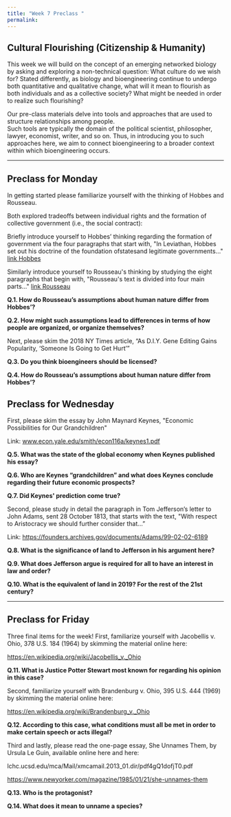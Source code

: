 ```yaml
---
title: "Week 7 Preclass "
permalink: 
---
```


## Cultural Flourishing (Citizenship & Humanity)

This week we will build on the concept of an emerging networked biology by asking and exploring a non-technical question:  What culture do we wish for?  Stated differently, as biology and bioengineering continue to undergo both quantitative and qualitative change, what will it mean to flourish as both individuals and as a collective society?  What might be needed in order to realize such flourishing?  

Our pre-class materials delve into tools and approaches that are used to structure relationships among people.  
Such tools are typically the domain of the political scientist, philosopher, lawyer, economist, writer, and so on. Thus, in introducing you to such approaches here, we aim to connect bioengineering to a broader context within which bioengineering occurs.  

_______________________________________________________________________

## Preclass for Monday 

In getting started please familiarize yourself with the thinking of Hobbes and Rousseau.  

Both explored tradeoffs between individual rights and the formation of collective government (i.e., the social contract):  

Briefly introduce yourself to Hobbes’ thinking regarding the formation of government via the four 
paragraphs that start with, "In Leviathan, Hobbes set out his 
doctrine of the foundation ofstatesand legitimate governments..."
[link Hobbes](https://en.wikipedia.org/wiki/Thomas_Hobbes#Leviathan)

Similarly introduce yourself to Rousseau's thinking by studying the eight paragraphs that begin with, 
"Rousseau's text is divided into four main parts..."
[link Rousseau](https://en.wikipedia.org/wiki/Discourse_on_Inequality#Argument)

**Q.1. How do Rousseau’s assumptions about human nature differ from Hobbes’?** 

**Q.2. How might such assumptions lead to differences in terms of how people are organized, or organize themselves?**

Next, please skim the 2018 NY Times article, “As D.I.Y. Gene Editing Gains Popularity, ‘Someone Is Going to Get Hurt’”

**Q.3. Do you think bioengineers should be licensed?**

**Q.4. How do Rousseau’s assumptions about human nature differ from Hobbes’?** 

## Preclass for Wednesday

First, please skim the essay by John Maynard Keynes, "Economic Possibilities for Our Grandchildren"

Link: www.econ.yale.edu/smith/econ116a/keynes1.pdf

**Q.5.  What was the state of the global economy when Keynes published his essay?**

**Q.6.  Who are Keynes “grandchildren” and what does Keynes conclude regarding their future economic prospects?**

**Q.7.  Did Keynes' prediction come true?**

Second, please study in detail the paragraph in Tom Jefferson’s letter to John Adams, sent 28 October 1813, that starts with the text, "With respect to Aristocracy we should further consider that…”

Link: https://founders.archives.gov/documents/Adams/99-02-02-6189

**Q.8.  What is the significance of land to Jefferson in his argument here?**

**Q.9.  What does Jefferson argue is required for all to have an interest in law and order?**

**Q.10.  What is the equivalent of land in 2019?  For the rest of the 21st century?**

_______________________________________________________________________

## Preclass for Friday


Three final items for the week!  First, familiarize yourself with Jacobellis v. Ohio, 378 U.S. 184 (1964) by skimming the material online here:

https://en.wikipedia.org/wiki/Jacobellis_v._Ohio

**Q.11.  What is Justice Potter Stewart most known for regarding his opinion in this case?** 

Second, familiarize yourself with Brandenburg v. Ohio, 395 U.S. 444 (1969) by skimming the material online here:

https://en.wikipedia.org/wiki/Brandenburg_v._Ohio

**Q.12. According to this case, what conditions must all be met in order to make certain speech or acts illegal?**

Third and lastly, please read the one-page essay, She Unnames Them, by Ursula Le Guin, available online here and here:

lchc.ucsd.edu/mca/Mail/xmcamail.2013_01.dir/pdf4gQ1dofjT0.pdf

https://www.newyorker.com/magazine/1985/01/21/she-unnames-them

**Q.13. Who is the protagonist?**

**Q.14. What does it mean to unname a species?**
